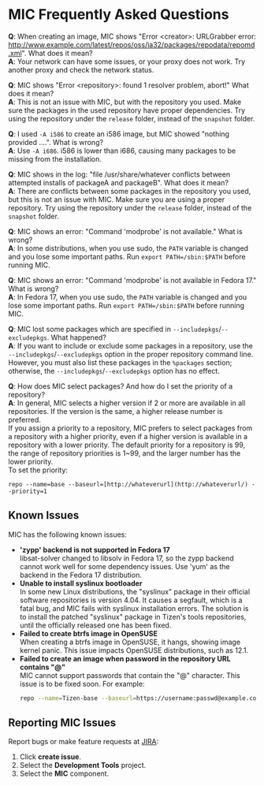 # MIC Frequently Asked Questions

**Q**: When creating an image, MIC shows "Error &lt;creator&gt;: URLGrabber error: http://www.example.com/latest/repos/oss/ia32/packages/repodata/repomd.xml". What does it mean?  
**A**: Your network can have some issues, or your proxy does not work. Try another proxy and check the network status.


**Q**: MIC shows "Error &lt;repository&gt;: found 1 resolver problem, abort!" What does it mean?  
**A**: This is not an issue with MIC, but with the repository you used. Make sure the packages in the used repository have proper dependencies. Try using the repository under the `release` folder, instead of the `snapshot` folder.


**Q**: I used `-A i586` to create an i586 image, but MIC showed "nothing provided ....". What is wrong?  
**A**: Use `-A i686`. i586 is lower than i686, causing many packages to be missing from the installation.


**Q**: MIC shows in the log: "file /usr/share/whatever conflicts between attempted installs of packageA and packageB". What does it mean?  
**A**: There are conflicts between some packages in the repository you used, but this is not an issue with MIC. Make sure you are using a proper repository. Try using the repository under the `release` folder, instead of the `snapshot` folder.


**Q**: MIC shows an error: "Command 'modprobe' is not available." What is wrong?  
**A**: In some distributions, when you use sudo, the `PATH` variable is changed and you lose some important paths. Run `export PATH=/sbin:$PATH` before running MIC.


**Q**: MIC shows an error: "Command 'modprobe' is not available in Fedora 17." What is wrong?  
**A**: In Fedora 17, when you use sudo, the `PATH` variable is changed and you lose some important paths. Run `export PATH=/sbin:$PATH` before running MIC.


**Q**: MIC lost some packages which are specified in `--includepkgs`/`--excludepkgs`. What happened?  
**A**: If you want to include or exclude some packages in a repository, use the `--includepkgs`/`--excludepkgs` option in the proper repository command line. However, you must also list these packages in the `%packages` section; otherwise, the `--includepkgs`/`--excludepkgs` option has no effect.


**Q**: How does MIC select packages? And how do I set the priority of a repository?  
**A**: In general, MIC selects a higher version if 2 or more are available in all repositories. If the version is the same, a higher release number is preferred.  
If you assign a priority to a repository, MIC prefers to select packages from a repository with a higher priority, even if a higher version is available in a repository with a lower priority. The default priority for a repository is 99, the range of repository priorities is 1~99, and the larger number has the lower priority.  
To set the priority:  
```
repo --name=base --baseurl=[http://whateverurl](http://whateverurl/) --priority=1
```

## Known Issues

MIC has the following known issues:

- **'zypp' backend is not supported in Fedora 17**  
libsat-solver changed to libsolv in Fedora 17, so the zypp backend cannot work well for some dependency issues. Use 'yum' as the backend in the Fedora 17 distribution.
- **Unable to install syslinux bootloader**  
In some new Linux distributions, the "syslinux" package in their official software repositories is version 4.04. It causes a segfault, which is a fatal bug, and MIC fails with syslinux installation errors. The solution is to install the patched "syslinux" package in Tizen's tools repositories, until the officially released one has been fixed.
- **Failed to create btrfs image in OpenSUSE**  
When creating a btrfs image in OpenSUSE, it hangs, showing image kernel panic. This issue impacts OpenSUSE distributions, such as 12.1.
- **Failed to create an image when password in the repository URL contains "@"**  
MIC cannot support passwords that contain the "@" character. This issue is to be fixed soon. For example:
  ```bash
  repo --name=Tizen-base --baseurl=https://username:passwd@example.com/arch/packages/ --save  --ssl_verify=no
  ```


## Reporting MIC Issues

Report bugs or make feature requests at [JIRA](https://bugs.tizen.org/):

1. Click **create issue**.
1. Select the **Development Tools** project.
1. Select the **MIC** component.